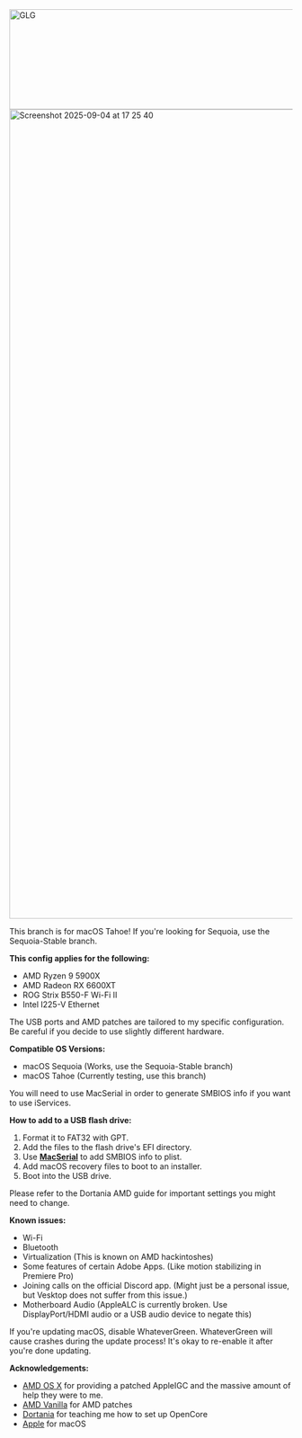 <img width="601" height="178" alt="GLG" src="https://github.com/user-attachments/assets/072d5e2a-93a2-4d47-a836-ac045e766e56" />




<img width="2560" height="1440" alt="Screenshot 2025-09-04 at 17 25 40" src="https://github.com/user-attachments/assets/ba039a79-991a-4117-a7be-f9e5bec4673c" />

This branch is for macOS Tahoe! If you're looking for Sequoia, use the Sequoia-Stable branch.

**This config applies for the following:**
 - AMD Ryzen 9 5900X
 - AMD Radeon RX 6600XT
 - ROG Strix B550-F Wi-Fi II
 - Intel I225-V Ethernet

The USB ports and AMD patches are tailored to my specific configuration. Be careful if you decide to use slightly different hardware.

**Compatible OS Versions:**
- macOS Sequoia (Works, use the Sequoia-Stable branch)
- macOS Tahoe (Currently testing, use this branch)

You will need to use MacSerial in order to generate SMBIOS info if you want to use iServices.

**How to add to a USB flash drive:**
1. Format it to FAT32 with GPT.
2. Add the files to the flash drive's EFI directory.
3. Use **[MacSerial](https://github.com/acidanthera/OpenCorePkg)** to add SMBIOS info to plist.
4. Add macOS recovery files to boot to an installer.
6. Boot into the USB drive.

Please refer to the Dortania AMD guide for important settings you might need to change.

**Known issues:**
 - Wi-Fi
 - Bluetooth
 - Virtualization (This is known on AMD hackintoshes)
 - Some features of certain Adobe Apps. (Like motion stabilizing in Premiere Pro)
 - Joining calls on the official Discord app. (Might just be a personal issue, but Vesktop does not suffer from this issue.)
 - Motherboard Audio (AppleALC is currently broken. Use DisplayPort/HDMI audio or a USB audio device to negate this)

If you're updating macOS, disable WhateverGreen. WhateverGreen will cause crashes during the update process! It's okay to re-enable it after you're done updating.

**Acknowledgements:**
- [AMD OS X](https://discord.com/invite/EfCYAJW) for providing a patched AppleIGC and the massive amount of help they were to me.
- [AMD Vanilla](https://github.com/AMD-OSX/AMD_Vanilla/tree/beta) for AMD patches
- [Dortania](https://dortania.github.io/OpenCore-Install-Guide/) for teaching me how to set up OpenCore
- [Apple](https://apple.com) for macOS
